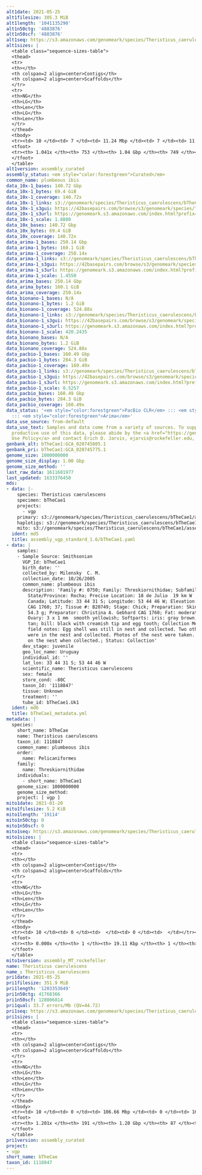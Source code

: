 ```yaml
---
alt1date: 2021-05-25
alt1filesize: 305.3 MiB
alt1length: '1041135290'
alt1n50ctg: '4883876'
alt1n50scf: '4883876'
alt1seq: https://s3.amazonaws.com/genomeark/species/Theristicus_caerulescens/bTheCae1/assembly_curated/bTheCae1.alt.cur.20210525.fasta.gz
alt1sizes: |
  <table class="sequence-sizes-table">
  <thead>
  <tr>
  <th></th>
  <th colspan=2 align=center>Contigs</th>
  <th colspan=2 align=center>Scaffolds</th>
  </tr>
  <tr>
  <th>NG</th>
  <th>LG</th>
  <th>Len</th>
  <th>LG</th>
  <th>Len</th>
  </tr>
  </thead>
  <tbody>
  <tr><td> 10 </td><td> 7 </td><td> 11.24 Mbp </td><td> 7 </td><td> 11.24 Mbp </td></tr><tr><td> 20 </td><td> 17 </td><td> 9.26 Mbp </td><td> 17 </td><td> 9.26 Mbp </td></tr><tr><td> 30 </td><td> 29 </td><td> 7.73 Mbp </td><td> 29 </td><td> 7.73 Mbp </td></tr><tr><td> 40 </td><td> 44 </td><td> 5.82 Mbp </td><td> 43 </td><td> 5.90 Mbp </td></tr><tr style="background-color:#cccccc;"><td> 50 </td><td> 62 </td><td> 4.88 Mbp </td><td> 62 </td><td> 4.88 Mbp </td></tr><tr><td> 60 </td><td> 85 </td><td> 4.13 Mbp </td><td> 84 </td><td> 4.19 Mbp </td></tr><tr><td> 70 </td><td> 113 </td><td> 3.09 Mbp </td><td> 113 </td><td> 3.09 Mbp </td></tr><tr><td> 80 </td><td> 154 </td><td> 2.05 Mbp </td><td> 154 </td><td> 2.05 Mbp </td></tr><tr><td> 90 </td><td> 216 </td><td> 1.25 Mbp </td><td> 215 </td><td> 1.26 Mbp </td></tr><tr><td> 100 </td><td> 363 </td><td> 285.09 Kbp </td><td> 362 </td><td> 285.09 Kbp </td></tr></tbody>
  <tfoot>
  <tr><th> 1.041x </th><th> 753 </th><th> 1.04 Gbp </th><th> 749 </th><th> 1.04 Gbp </th></tr>
  </tfoot>
  </table>
alt1version: assembly_curated
assembly_status: <em style="color:forestgreen">Curated</em>
common_name: plumbeous ibis
data_10x-1_bases: 140.72 Gbp
data_10x-1_bytes: 69.4 GiB
data_10x-1_coverage: 140.72x
data_10x-1_links: s3://genomeark/species/Theristicus_caerulescens/bTheCae1/genomic_data/10x/<br>
data_10x-1_s3gui: https://42basepairs.com/browse/s3/genomeark/species/Theristicus_caerulescens/bTheCae1/genomic_data/10x/
data_10x-1_s3url: https://genomeark.s3.amazonaws.com/index.html?prefix=species/Theristicus_caerulescens/bTheCae1/genomic_data/10x/
data_10x-1_scale: 1.8880
data_10x_bases: 140.72 Gbp
data_10x_bytes: 69.4 GiB
data_10x_coverage: 140.72x
data_arima-1_bases: 250.14 Gbp
data_arima-1_bytes: 160.1 GiB
data_arima-1_coverage: 250.14x
data_arima-1_links: s3://genomeark/species/Theristicus_caerulescens/bTheCae1/genomic_data/arima/<br>
data_arima-1_s3gui: https://42basepairs.com/browse/s3/genomeark/species/Theristicus_caerulescens/bTheCae1/genomic_data/arima/
data_arima-1_s3url: https://genomeark.s3.amazonaws.com/index.html?prefix=species/Theristicus_caerulescens/bTheCae1/genomic_data/arima/
data_arima-1_scale: 1.4550
data_arima_bases: 250.14 Gbp
data_arima_bytes: 160.1 GiB
data_arima_coverage: 250.14x
data_bionano-1_bases: N/A
data_bionano-1_bytes: 1.2 GiB
data_bionano-1_coverage: 524.88x
data_bionano-1_links: s3://genomeark/species/Theristicus_caerulescens/bTheCae1/genomic_data/bionano/<br>
data_bionano-1_s3gui: https://42basepairs.com/browse/s3/genomeark/species/Theristicus_caerulescens/bTheCae1/genomic_data/bionano/
data_bionano-1_s3url: https://genomeark.s3.amazonaws.com/index.html?prefix=species/Theristicus_caerulescens/bTheCae1/genomic_data/bionano/
data_bionano-1_scale: 420.2435
data_bionano_bases: N/A
data_bionano_bytes: 1.2 GiB
data_bionano_coverage: 524.88x
data_pacbio-1_bases: 160.49 Gbp
data_pacbio-1_bytes: 284.3 GiB
data_pacbio-1_coverage: 160.49x
data_pacbio-1_links: s3://genomeark/species/Theristicus_caerulescens/bTheCae1/genomic_data/pacbio/<br>
data_pacbio-1_s3gui: https://42basepairs.com/browse/s3/genomeark/species/Theristicus_caerulescens/bTheCae1/genomic_data/pacbio/
data_pacbio-1_s3url: https://genomeark.s3.amazonaws.com/index.html?prefix=species/Theristicus_caerulescens/bTheCae1/genomic_data/pacbio/
data_pacbio-1_scale: 0.5257
data_pacbio_bases: 160.49 Gbp
data_pacbio_bytes: 284.3 GiB
data_pacbio_coverage: 160.49x
data_status: '<em style="color:forestgreen">PacBio CLR</em> ::: <em style="color:forestgreen">10x</em>
  ::: <em style="color:forestgreen">Arima</em>'
data_use_source: from-default
data_use_text: Samples and data come from a variety of sources. To support fair and
  productive use of this data, please abide by the <a href="https://genome10k.soe.ucsc.edu/data-use-policies/">Data
  Use Policy</a> and contact Erich D. Jarvis, ejarvis@rockefeller.edu, with any questions.
genbank_alt: bTheCae1:GCA_020745805.1
genbank_pri: bTheCae1:GCA_020745775.1
genome_size: 1000000000
genome_size_display: 1.00 Gbp
genome_size_method: ''
last_raw_data: 1611681977
last_updated: 1633376450
mds:
- data: |-
    species: Theristicus caerulescens
    specimen: bTheCae1
    projects:
      - vgp
    primary: s3://genomeark/species/Theristicus_caerulescens/bTheCae1/assembly_vgp_standard_1.6/bTheCae1.pri.asm.20210407.fasta.gz
    haplotigs: s3://genomeark/species/Theristicus_caerulescens/bTheCae1/assembly_vgp_standard_1.6/bTheCae1.alt.asm.20210407.fasta.gz
    mito: s3://genomeark/species/Theristicus_caerulescens/bTheCae1/assembly_MT_rockefeller/bTheCae1.MT.20210120.fasta.gz
  ident: md5
  title: assembly_vgp_standard_1.6/bTheCae1.yaml
- data: |
    samples:
    - Sample Source: Smithsonian
      VGP_Id: bTheCae1
      birth_date: ''
      collected_by: Milensky  C. M.
      collection_date: 10/26/2005
      common_name: plumbeous ibis
      description: 'Family #: 0750; Family: Threskiornithidae; Subfamily: Threskiornithinae;
        State/Province: Rocha; Precise Location: 18 de Julio  19 km W  at Estancia La
        Canada; Latitude: 33 44 31 S; Longitude: 53 44 46 W; Elevation: 50 m; Field #(s):
        CAG 1760; 37; Tissue #: B20749; Stage: Chick; Preparation: Skin: Whole; Weight:
        54.3 g; Preparator: Christina A. Gebhard CAG 1760; Fat: moderate; Reproduction:
        Ovary: 3 x 1 mm  smooth yellowish; Softparts: iris: gray brown; tarsi: orangish
        tan; bill: black with creamish tip and egg tooth; Collection Method: shot; Remarks:
        field notes: Egg shell was still in nest and collected. Two other unhatched eggs
        were in the nest and collected. Photos of the nest were taken. One adult was sitting
        on the nest when collected.; Status: Collection'
      dev_stage: juvenile
      geo_loc_name: Uruguay
      individual_id: ''
      lat_lon: 33 44 31 S; 53 44 46 W
      scientific_name: Theristicus caerulescens
      sex: female
      store_cond: -80C
      taxon_Id: '1118847'
      tissue: Unknown
      treatment: ''
      tube_id: bTheCae1.Uk1
  ident: md6
  title: bTheCae1_metadata.yml
metadata: |
  species:
    short_name: bTheCae
    name: Theristicus caerulescens
    taxon_id: 1118847
    common_name: plumbeous ibis
    order:
      name: Pelicaniformes
    family:
      name: Threskiornithidae
    individuals:
      - short_name: bTheCae1
    genome_size: 1000000000
    genome_size_method:
    project: [ vgp ]
mito1date: 2021-01-20
mito1filesize: 5.2 KiB
mito1length: '19114'
mito1n50ctg: 0
mito1n50scf: 0
mito1seq: https://s3.amazonaws.com/genomeark/species/Theristicus_caerulescens/bTheCae1/assembly_MT_rockefeller/bTheCae1.MT.20210120.fasta.gz
mito1sizes: |
  <table class="sequence-sizes-table">
  <thead>
  <tr>
  <th></th>
  <th colspan=2 align=center>Contigs</th>
  <th colspan=2 align=center>Scaffolds</th>
  </tr>
  <tr>
  <th>NG</th>
  <th>LG</th>
  <th>Len</th>
  <th>LG</th>
  <th>Len</th>
  </tr>
  </thead>
  <tbody>
  <tr><td> 10 </td><td> 0 </td><td>  </td><td> 0 </td><td>  </td></tr><tr><td> 20 </td><td> 0 </td><td>  </td><td> 0 </td><td>  </td></tr><tr><td> 30 </td><td> 0 </td><td>  </td><td> 0 </td><td>  </td></tr><tr><td> 40 </td><td> 0 </td><td>  </td><td> 0 </td><td>  </td></tr><tr style="background-color:#cccccc;"><td> 50 </td><td> 0 </td><td style="background-color:#ff8888;">  </td><td> 0 </td><td style="background-color:#ff8888;">  </td></tr><tr><td> 60 </td><td> 0 </td><td>  </td><td> 0 </td><td>  </td></tr><tr><td> 70 </td><td> 0 </td><td>  </td><td> 0 </td><td>  </td></tr><tr><td> 80 </td><td> 0 </td><td>  </td><td> 0 </td><td>  </td></tr><tr><td> 90 </td><td> 0 </td><td>  </td><td> 0 </td><td>  </td></tr><tr><td> 100 </td><td> 0 </td><td>  </td><td> 0 </td><td>  </td></tr></tbody>
  <tfoot>
  <tr><th> 0.000x </th><th> 1 </th><th> 19.11 Kbp </th><th> 1 </th><th> 19.11 Kbp </th></tr>
  </tfoot>
  </table>
mito1version: assembly_MT_rockefeller
name: Theristicus caerulescens
name_: Theristicus_caerulescens
pri1date: 2021-05-25
pri1filesize: 351.9 MiB
pri1length: '1203353649'
pri1n50ctg: 41768366
pri1n50scf: 128006814
pri1qual: 33.7 errors/Mb (QV=44.72)
pri1seq: https://s3.amazonaws.com/genomeark/species/Theristicus_caerulescens/bTheCae1/assembly_curated/bTheCae1.pri.cur.20210525.fasta.gz
pri1sizes: |
  <table class="sequence-sizes-table">
  <thead>
  <tr>
  <th></th>
  <th colspan=2 align=center>Contigs</th>
  <th colspan=2 align=center>Scaffolds</th>
  </tr>
  <tr>
  <th>NG</th>
  <th>LG</th>
  <th>Len</th>
  <th>LG</th>
  <th>Len</th>
  </tr>
  </thead>
  <tbody>
  <tr><td> 10 </td><td> 0 </td><td> 106.66 Mbp </td><td> 0 </td><td> 168.28 Mbp </td></tr><tr><td> 20 </td><td> 1 </td><td> 103.95 Mbp </td><td> 1 </td><td> 133.04 Mbp </td></tr><tr><td> 30 </td><td> 3 </td><td> 62.37 Mbp </td><td> 1 </td><td> 133.04 Mbp </td></tr><tr><td> 40 </td><td> 5 </td><td> 44.65 Mbp </td><td> 2 </td><td> 128.21 Mbp </td></tr><tr style="background-color:#cccccc;"><td> 50 </td><td> 7 </td><td style="background-color:#88ff88;"> 41.77 Mbp </td><td> 3 </td><td style="background-color:#88ff88;"> 128.01 Mbp </td></tr><tr><td> 60 </td><td> 9 </td><td> 37.10 Mbp </td><td> 4 </td><td> 101.37 Mbp </td></tr><tr><td> 70 </td><td> 13 </td><td> 27.55 Mbp </td><td> 5 </td><td> 92.93 Mbp </td></tr><tr><td> 80 </td><td> 17 </td><td> 20.81 Mbp </td><td> 6 </td><td> 84.85 Mbp </td></tr><tr><td> 90 </td><td> 22 </td><td> 13.59 Mbp </td><td> 7 </td><td> 72.38 Mbp </td></tr><tr><td> 100 </td><td> 30 </td><td> 11.40 Mbp </td><td> 9 </td><td> 50.21 Mbp </td></tr></tbody>
  <tfoot>
  <tr><th> 1.201x </th><th> 191 </th><th> 1.20 Gbp </th><th> 87 </th><th> 1.20 Gbp </th></tr>
  </tfoot>
  </table>
pri1version: assembly_curated
project:
- vgp
short_name: bTheCae
taxon_id: 1118847
---
```

